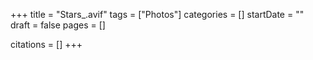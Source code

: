 +++
title = "Stars_.avif"
tags = ["Photos"]
categories = []
startDate = ""
draft = false
pages = []

citations = []
+++
